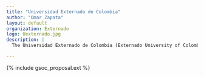 ```yaml
---
title: "Universidad Externado de Colombia"
author: "Omar Zapata"
layout: default
organization: Externado
logo: Uexternado.jpg
description: |
  The Universidad Externado de Colombia (Externado University of Colombia) is a private university in Bogotá, Colombia. As well as being a member of the Unión de Universidades de América Latina, UDUAL, and the Asociación Internacional de Universidades, AIU., it is a founding member of the Asociación Colombiana de Universidades, ASCUN.

---
```


{% include gsoc_proposal.ext %}
